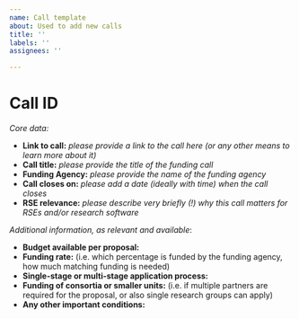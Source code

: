 ```yaml
---
name: Call template
about: Used to add new calls
title: ''
labels: ''
assignees: ''

---
```


# Call ID

_Core data:_
- **Link to call:** _please provide a link to the call here (or any other means to learn more about it)_
- **Call title:** _please provide the title of the funding call_
- **Funding Agency:** _please provide the name of the funding agency_
- **Call closes on:** _please add a date (ideally with time) when the call closes_
- **RSE relevance:** _please describe very briefly (!) why this call matters for RSEs and/or research software_

_Additional information, as relevant and available_:
- **Budget available per proposal:**
- **Funding rate:** (i.e. which percentage is funded by the funding agency, how much matching funding is needed)
- **Single-stage or multi-stage application process:**
- **Funding of consortia or smaller units:** (i.e. if multiple partners are required for the proposal, or also single research groups can apply)
- **Any other important conditions:**

